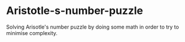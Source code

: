 # Aristotle-s-number-puzzle
Solving Arisotle's number puzzle by doing some math in order to try to minimise complexity.
